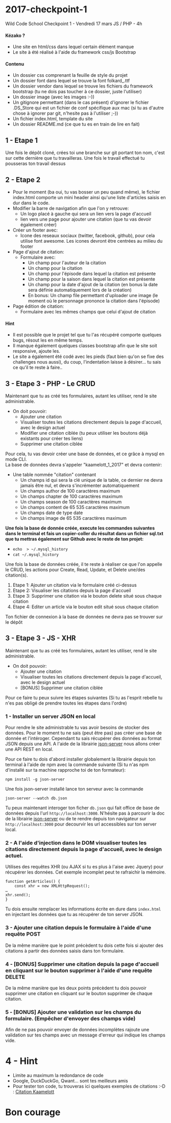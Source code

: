 # 2017-checkpoint-1
Wild Code School Checkpoint 1 - Vendredi 17 mars
JS / PHP - 4h

#### Kézako ?

- Une site en html/css dans lequel certain élément manque
- Le site à été réalisé à l'aide du framework css/js Bootstrap

#### Contenu

- Un dossier css comprenant la feuille de style du projet
- Un dossier font dans lequel se trouve la font folkard_.ttf
- Un dossier vendor dans lequel se trouve les fichiers du framework bootstrap (tu ne dois pas toucher à ce dossier, juste l'utiliser)
- Un dossier image (avec les images :-))
- Un gitignore permettant (dans le cas présent) d'ignorer le fichier .DS_Store qui est un fichier de conf spécifique aux mac (si tu as d'autre chose à ignorer par git, n'hesite pas à l'utiliser ;-))
- Un fichier index.html, template du site
- Un dossier README.md (ce que tu es en train de lire en fait)

## 1 - Etape 1
Une fois le dépôt cloné, crées toi une branche sur git portant ton nom, c'est sur cette dernière que tu travailleras.
Une fois le travail effectué tu pousseras ton travail dessus

## 2 - Etape 2

- Pour le moment (ba oui, tu vas bosser un peu quand même), le fichier index.html comporte un mini header ainsi qu'une liste d'articles saisis en dur dans le code.
 - Modifier la barre de navigation afin que l'on y retrouve:
   - Un logo placé à gauche qui sera un lien vers la page d'accueil
   - lien vers une page pour ajouter une citation (que tu vas devoir également créer)
 - Créer un footer avec:
   - Icone des reseaux sociaux (twitter, facebook, github), pour cela utilise font awesome. Les icones devront être centrées au milieu du footer
 - Page d'ajout de citation:
   - Formulaire avec:
     - Un champ pour l'auteur de la citation
     - Un champ pour la citation
     - Un champ pour l'épisode dans lequel la citation est présente
     - Un champ pour la saison dans lequel la citation est présente
     - Un champ pour la date d'ajout de la citation (en bonus la date sera définie automatiquement lors de la création)
     - En bonus: Un champ file permettant d'uploader une image (le moment où le personnage prononce la citation dans l'épisode)
 - Page édition de citation:
   - Formulaire avec les mêmes champs que celui d'ajout de citation

#### Hint

 - Il est possible que le projet tel que tu l'as récupéré comporte quelques bugs, résout les en même temps.
 - Il manque également quelques classes bootstrap afin que le site soit responsive, ajoute les.
 - Le site a également été codé avec les pieds (faut bien qu'on se fixe des challenges nous aussi), du coup, l'indentation laisse à désirer... tu sais ce qu'il te reste à faire..

## 3 - Etape 3 - PHP - Le CRUD

Maintenant que tu as créé tes formulaires, autant les utiliser, rend le site administrable.
 - On doit pouvoir:
   - Ajouter une citation
   - Visualiser toutes les citations directement depuis la page d'accueil, avec le design actuel
   - Modifier une citation ciblée (tu peux utiliser les boutons déjà existants pour créer tes liens)
   - Supprimer une citation ciblée  

Pour cela, tu vas devoir créer une base de données, et ce grâce à mysql en mode CLI.  
 La base de données devra s'appeler "kaamelott_1_2017" et devra contenir:
   - Une table nommée "citation" contenant
     - Un champs id qui sera la clé unique de la table, ce dernier ne devra jamais être nul, et devra s'incrémenter automatiquement
     - Un champs author de 100 caractères maximum
     - Un champs chapter de 100 caractères maximum
     - Un champs season de 100 caractères maximum
     - Un champs content de 65 535 caractères maximum
     - Un champs date de type date
     - Un champs image de 65 535 caractères maximum  

**Une fois la base de donnée créée, execute les commandes suivantes dans le terminal et fais un copier-coller du résultat dans un fichier sql.txt que tu mettras également sur Github avec le reste de ton projet:**  
 - ```echo  > ~/.mysql_history```
 - ```cat ~/.mysql_history```  

Une fois la base de données créée, il te reste à réaliser ce que l'on appelle le CRUD, les actions pour Create, Read, Update, et Delete une/des citation(s).
1. Etape 1: Ajouter un citation via le formulaire créé ci-dessus
2. Etape 2: Visualiser les citations depuis la page d'accueil
3. Etape 3: Supprimer une citation via le bouton delete situé sous chaque citation
4. Etape 4: Editer un article via le bouton edit situé sous chaque citation  

Ton fichier de connexion à la base de données ne devra pas se trouver sur le dépôt

## 3 - Etape 3 - JS - XHR
Maintenant que tu as créé tes formulaires, autant les utiliser, rend le site administrable.
 - On doit pouvoir:
   - Ajouter une citation
   - Visualiser toutes les citations directement depuis la page d'accueil, avec le design actuel
   - [BONUS] Supprimer une citation ciblée

Pour ce faire tu peux suivre les étapes suivantes (Si tu as l'esprit rebelle tu n'es pas obligé de prendre toutes les étapes dans l'ordre)

### 1 - Installer un server JSON en local
Pour rendre le site administrable tu vas avoir besoins de stocker des données. Pour le moment tu ne sais (peut être pas) pas créer une base de donnée et l'intéroger. Cependant tu sais récupérer des données au format JSON depuis une API.
A l'aide de la librairie [json-server](https://github.com/typicode/json-server) nous allons créer une API REST en local.

Pour ce faire tu dois d'abord installer globalement la librairie depuis ton terminal à l'aide de npm avec la commande suivante (Si tu n'as npm d'installé sur ta machine rapproche toi de ton formateur):
```
npm install -g json-server
```

Une fois json-server installé lance ton serveur avec la commande
```
json-server --watch db.json
```

Tu peux maintenant interoger ton ficher `db.json` qui fait office de base de données depuis l'url `http://localhost:3000`. N'hésite pas à parcourir la doc de la librairie [json-server](https://github.com/typicode/json-server) ou de te rendre depuis ton navigateur sur `http://localhost:3000` pour decourvir les url accessibles  sur ton server local.


### 2 - A l'aide d'injection dans le DOM visualiser toutes les citations directement depuis la page d'accueil, avec le design actuel.
Utilises des requêtes XHR (ou AJAX si tu es plus à l'aise avec Jquery) pour récupérer les données. Cet exemple incomplet  peut te rafraichir la mémoire.
```
function getArticles() {
	const xhr = new XMLHttpRequest();
…
xhr.send();
}
```
Tu dois ensuite remplacer les informations écrite en dure dans `index.html` en injectant les données que tu as récupérer de ton server JSON.

### 3 - Ajouter une citation depuis le formulaire à l'aide d'une requête POST
De la même manière que le point précèdent tu dois cette fois si ajouter des citations à partir des données saisis dans ton formulaire.

### 4 - [BONUS] Supprimer une citation depuis la page d'accueil en cliquant sur le bouton supprimer à l'aide d'une requête DELETE
De la même manière que les deux points précèdent tu dois pouvoir supprimer une citation en cliquant sur le bouton supprimer de chaque citation.

### 5 - [BONUS] Ajouter une validation sur les champs du formulaire. (Empêcher d'envoyer des champs vide)
Afin de ne pas pouvoir envoyer de données incomplètes rajoute une validation sur tes champs avec un message d'erreur qui indique les champs vide.

# 4 - Hint
 - Limite au maximum la redondance de code
 - Google, DuckDuckGo, Qwant... sont tes meilleurs amis
 - Pour tester ton code, tu trouveras ici quelques exemples de citations :-D : [Citation Kaamelott](https://fr.wikiquote.org/wiki/Kaamelott)


# Bon courage
